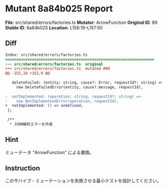 # Mutant 8a84b025 Report

**File**: src/shared/errors/factories.ts
**Mutator**: ArrowFunction
**Original ID**: 89
**Stable ID**: 8a84b025
**Location**: L156:19–L157:50

## Diff

```diff
Index: src/shared/errors/factories.ts
===================================================================
--- src/shared/errors/factories.ts	original
+++ src/shared/errors/factories.ts	mutated #89
@@ -152,10 +152,9 @@
 
   deleteFailed: (entity: string, cause?: Error, requestId?: string) =>
     new DeleteFailedError(entity, cause?.message, requestId),
 
-  notImplemented: (operation: string, requestId?: string) =>
-    new NotImplementedError(operation, requestId),
+  notImplemented: () => undefined,
 };
 
 /**
  * JSON解析エラーを作成
```

## Hint

ミューテータ "ArrowFunction" による置換。

## Instruction

このサバイブ・ミューテーションを失敗させる最小テストを設計してください。